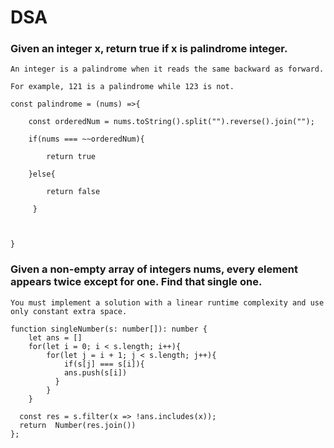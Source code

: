 # DSA

###  Given an integer x, return true if x is palindrome integer.

    An integer is a palindrome when it reads the same backward as forward.

    For example, 121 is a palindrome while 123 is not.
    
    const palindrome = (nums) =>{

        const orderedNum = nums.toString().split("").reverse().join("");

        if(nums === ~~orderedNum){

            return true

        }else{

            return false

         }



    }
    
### Given a non-empty array of integers nums, every element appears twice except for one. Find that single one.

    You must implement a solution with a linear runtime complexity and use only constant extra space.
    
    function singleNumber(s: number[]): number {
        let ans = []
        for(let i = 0; i < s.length; i++){
            for(let j = i + 1; j < s.length; j++){
                if(s[j] === s[i]){
                ans.push(s[i])
              }
            }
        }

      const res = s.filter(x => !ans.includes(x));
      return  Number(res.join()) 
    };
